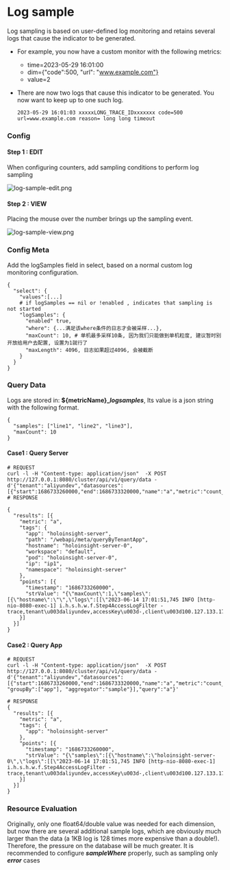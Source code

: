 # Log sample

Log sampling is based on user-defined log monitoring and retains several logs that cause the indicator to be generated.
- For example, you now have a custom monitor with the following metrics:
    - time=2023-05-29 16:01:00 
    - dim={"code":500, "url": "www.example.com"}
    - value=2
- There are now two logs that cause this indicator to be generated. You now want to keep up to one such log.

  ```2023-05-29 16:01:03 xxxxxLONG_TRACE_IDxxxxxxx code=500 url=www.example.com reason= long long timeout```


### Config
#### Step 1 : EDIT
When configuring counters, add sampling conditions to perform log sampling

![log-sample-edit.png](https://github.com/traas-stack/holoinsight-docs/raw/main/docs/src/resources/images/user-guide/logmonitor/log-sample-edit.png)

#### Step 2 : VIEW
Placing the mouse over the number brings up the sampling event.

![log-sample-view.png](https://github.com/traas-stack/holoinsight-docs/raw/main/docs/src/resources/images/user-guide/logmonitor/log-sample-view.png)

### Config Meta

Add the logSamples field in select, based on a normal custom log monitoring configuration.

````
{
  "select": {
    "values":[...]
    # if logSamples == nil or !enabled , indicates that sampling is not started
    "logSamples": {
      "enabled" true,
      "where": {...满足该where条件的日志才会被采样...},
      "maxCount": 10, # 单机最多采样10条, 因为我们只能做到单机粒度, 建议暂时别开放给用户去配置, 设置为1就行了
      "maxLength": 4096, 日志如果超过4096, 会被截断
    }
  }
}
````
### Query Data

Logs are stored in: **${metricName}__logsamples_**, Its value is a json string with the following format.
````
{
  "samples": ["line1", "line2", "line3"],
  "maxCount": 10
}
````
#### Case1 : Query Server
````
# REQUEST
curl -l -H "Content-type: application/json"  -X POST http://127.0.0.1:8080/cluster/api/v1/query/data -d'{"tenant":"aliyundev","datasources":[{"start":1686733260000,"end":1686733320000,"name":"a","metric":"count_logsamples","aggregator":"none"}],"query":"a"}'
# RESPONSE

{
  "results": [{
    "metric": "a",
    "tags": {
      "app": "holoinsight-server",
      "path": "/webapi/meta/queryByTenantApp",
      "hostname": "holoinsight-server-0",
      "workspace": "default",
      "pod": "holoinsight-server-0",
      "ip": "ip1",
      "namespace": "holoinsight-server"
    },
    "points": [{
      "timestamp": "1686733260000",
      "strValue": "{\"maxCount\":1,\"samples\":[{\"hostname\":\"\",\"logs\":[[\"2023-06-14 17:01:51,745 INFO [http-nio-8080-exec-1] i.h.s.h.w.f.Step4AccessLogFilter - trace,tenant\u003daliyundev,accessKey\u003d-,client\u003d100.127.133.174,path\u003d/webapi/meta/queryByTenantApp,method\u003dPOST,status\u003d200,size\u003d9827,cost\u003d3ms,\"]]}]}"
    }]
  }]
}
````

#### Case2 : Query App
````
# REQUEST
curl -l -H "Content-type: application/json"  -X POST http://127.0.0.1:8080/cluster/api/v1/query/data -d'{"tenant":"aliyundev","datasources":[{"start":1686733260000,"end":1686733320000,"name":"a","metric":"count_logsamples", "groupBy":["app"], "aggregator":"sample"}],"query":"a"}'

# RESPONSE
{
  "results": [{
    "metric": "a",
    "tags": {
      "app": "holoinsight-server"
    },
    "points": [{
      "timestamp": "1686733260000",
      "strValue": "{\"samples\":[{\"hostname\":\"holoinsight-server-0\",\"logs\":[[\"2023-06-14 17:01:51,745 INFO [http-nio-8080-exec-1] i.h.s.h.w.f.Step4AccessLogFilter - trace,tenant\u003daliyundev,accessKey\u003d-,client\u003d100.127.133.174,path\u003d/webapi/meta/queryByTenantApp,method\u003dPOST,status\u003d200,size\u003d9827,cost\u003d3ms,\"]]}],\"maxCount\":1}"
    }]
  }]
}
````

### Resource Evaluation

Originally, only one float64/double value was needed for each dimension, but now there are several additional sample logs,
which are obviously much larger than the data (a 1KB log is 128 times more expensive than a double!).
Therefore, the pressure on the database will be much greater.
It is recommended to configure **_sampleWhere_** properly, such as sampling only **_error_** cases
